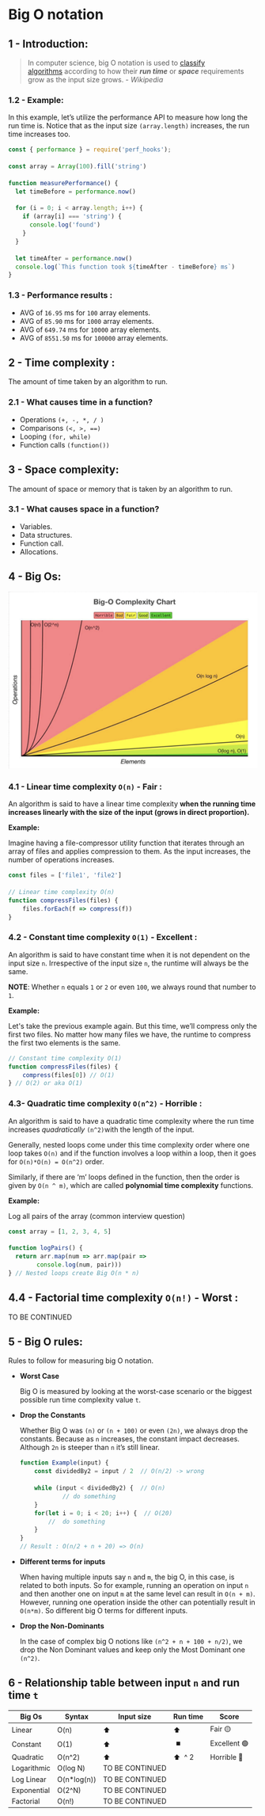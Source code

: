 # Big O notation

## 1 - Introduction:

> In computer science, big O notation is used to [classify algorithms](https://en.wikipedia.org/wiki/Computational_complexity_theory) according to how their ***run time*** or ***space*** requirements grow as the input size grows.  - *Wikipedia*
> 

### 1.2 - **Example**:

In this example, let’s utilize the performance API to measure how long the run time is. Notice that as the input size `(array.length)` increases, the run time increases too. 

```jsx
const { performance } = require('perf_hooks');

const array = Array(100).fill('string')

function measurePerformance() {
  let timeBefore = performance.now()

  for (i = 0; i < array.length; i++) {
    if (array[i] === 'string') {
      console.log('found')
    }
  }

  let timeAfter = performance.now()
  console.log(`This function took ${timeAfter - timeBefore} ms`)
}
```

### 1.3 - Performance results :

- AVG of `16.95` ms for `100` array elements.
- AVG of `85.90` ms for `1000` array elements.
- AVG of `649.74` ms for `10000` array elements.
- AVG of `8551.50` ms for `100000` array elements.

## 2 - Time complexity :

The amount of time taken by an algorithm to run.

### 2.1 - What causes time in a function?

- Operations `(+, -, *, / )`
- Comparisons `(<, >, ==)`
- Looping `(for, while)`
- Function calls `(function())`

## 3 - Space complexity:

The amount of space or memory that is taken by an algorithm to run.

### 3.1 - What causes space in a function?

- Variables.
- Data structures.
- Function call.
- Allocations.

## 4 - Big Os:

[![complexity-chart](./complexity-chart.png)](http://bigocheatsheet.com)

### 4.1 - Linear time complexity  `O(n)` - Fair :

An algorithm is said to have a linear time complexity **when the running time increases linearly with the size of the input (grows in direct proportion).**

**Example:**

Imagine having a file-compressor utility function that iterates through an array of files and applies compression to them. As the input increases, the number of operations increases. 

```jsx
const files = ['file1', 'file2']

// Linear time complexity O(n)
function compressFiles(files) {
	files.forEach(f => compress(f))
}
```

### 4.2 - Constant time complexity  `O(1)`  - Excellent :

An algorithm is said to have constant time when it is not dependent on the input size `n`. Irrespective of the input size `n`, the runtime will always be the same.

**NOTE**:  Whether `n`  equals `1` or `2` or even `100`, we always round that number to `1`.

**Example:**

Let's take the previous example again. But this time, we’ll compress only the first two files. 
No matter how many files we have, the runtime to compress the first two elements is the same.

```jsx
// Constant time complexity O(1)
function compressFiles(files) {
	compress(files[0]) // O(1)
} // O(2) or aka O(1)

```

### 4.3- Quadratic time complexity  `O(n^2)`  -  Horrible :

An algorithm is said to have a quadratic time complexity where the run time increases *quadratically*  `(n^2)`with the length of the input. 

Generally, nested loops come under this time complexity order where one loop takes `O(n)` and if the function involves a loop within a loop, then it goes for `O(n)*O(n) = O(n^2)` order.

Similarly, if there are ‘m’ loops defined in the function, then the order is given by `O(n ^ m)`, which are called **polynomial time complexity** functions.

**Example:**

 Log all pairs of the array (common interview question)

```jsx
const array = [1, 2, 3, 4, 5]

function logPairs() {
  return arr.map(num => arr.map(pair => 
		console.log(num, pair)))
} // Nested loops create Big O(n * n)

```

## 4.4 - Factorial time complexity `O(n!)` - Worst :
 TO BE CONTINUED

## 5 - Big O rules:

Rules to follow for measuring big O notation.

- **Worst Case**
    
    Big O is measured by looking at the worst-case scenario or the biggest possible run time complexity value `t`. 
    
- **Drop the Constants**
    
    Whether Big O was `(n)` or `(n + 100)` or even `(2n)`, we always drop the constants. Because as `n` increases, the constant impact decreases. Although `2n` is steeper than `n` it’s still linear.
    
    ```jsx
    function Example(input) {
    	const dividedBy2 = input / 2  // O(n/2) -> wrong
    	
    	while (input < dividedBy2) {  // O(n)
    			// do something
    	}
    	for(let i = 0; i < 20; i++) {  // O(20)
    		//  do something
    	}
    }
    // Result : O(n/2 + n + 20) => O(n)
    ```
    
- **Different terms for inputs**
    
    When having multiple inputs say `n` and `m`, the big O, in this case, is related to both inputs. So for example, running an operation on input `n` and then another one on input `m` at the same level can result in `O(n + m)`. However, running one operation inside the other can potentially result in `O(n*m)`. So different big O terms for different inputs.
    
- **Drop the Non-Dominants**
    
     In the case of complex big O notions like `(n^2 + n + 100 + n/2)`, we drop the Non Dominant values and keep only the Most Dominant one `(n^2)`.

## 6 - Relationship table between input `n` and run time `t`

| Big Os | Syntax | Input size | Run time  | Score |
| --- | --- | --- | --- | --- |
| Linear | O(n) |   ⬆️ |  ⬆️ | Fair  🟡 |
| Constant | O(1) |   ⬆️ |  ⏹️  | Excellent  🟢 |
| Quadratic | O(n^2) |   ⬆️ |  ⬆️  ^ 2 | Horrible 🔴 |
| Logarithmic | O(log N) | TO BE CONTINUED
| Log Linear | O(n*log(n)) | TO BE CONTINUED
| Exponential | O(2^N) | TO BE CONTINUED
| Factorial | O(n!)  |  TO BE CONTINUED